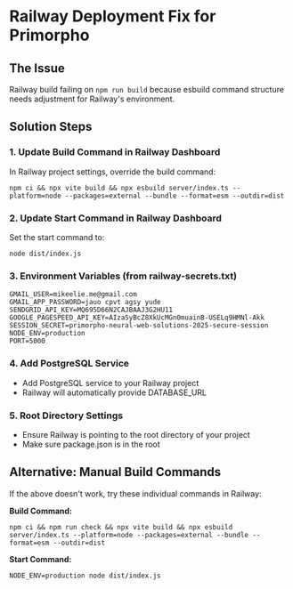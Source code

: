 # Railway Deployment Fix for Primorpho

## The Issue
Railway build failing on `npm run build` because esbuild command structure needs adjustment for Railway's environment.

## Solution Steps

### 1. Update Build Command in Railway Dashboard
In Railway project settings, override the build command:
```
npm ci && npx vite build && npx esbuild server/index.ts --platform=node --packages=external --bundle --format=esm --outdir=dist
```

### 2. Update Start Command in Railway Dashboard
Set the start command to:
```
node dist/index.js
```

### 3. Environment Variables (from railway-secrets.txt)
```
GMAIL_USER=mikeelie.me@gmail.com
GMAIL_APP_PASSWORD=jauo cpvt agsy yude
SENDGRID_API_KEY=MQ695D66N2CAJBAAJ3G2HU11
GOOGLE_PAGESPEED_API_KEY=AIzaSyBcZ8XkUcMGn0muainB-USELq9HMNl-Akk
SESSION_SECRET=primorpho-neural-web-solutions-2025-secure-session
NODE_ENV=production
PORT=5000
```

### 4. Add PostgreSQL Service
- Add PostgreSQL service to your Railway project
- Railway will automatically provide DATABASE_URL

### 5. Root Directory Settings
- Ensure Railway is pointing to the root directory of your project
- Make sure package.json is in the root

## Alternative: Manual Build Commands
If the above doesn't work, try these individual commands in Railway:

**Build Command:**
```
npm ci && npm run check && npx vite build && npx esbuild server/index.ts --platform=node --packages=external --bundle --format=esm --outdir=dist
```

**Start Command:**
```
NODE_ENV=production node dist/index.js
```